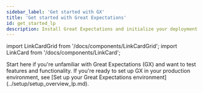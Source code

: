 ```yaml
---
sidebar_label: 'Get started with GX'
title: 'Get started with Great Expectations'
id: get_started_lp
description: Install Great Expectations and initialize your deployment.
---
```


import LinkCardGrid from '/docs/components/LinkCardGrid';
import LinkCard from '/docs/components/LinkCard';

<p class="DocItem__header-description">Start here if you're unfamiliar with Great Expectations (GX) and want to test features and functionality. If you're ready to set up GX in your production environment, see [Set up your Great Expectations environment](../setup/setup_overview_lp.md). </p>



<LinkCardGrid>
  <LinkCard topIcon label="Test GX features and functionality" description="Install GX, connect to sample data, build your first Expectation, validate data, and review the validation results" href="/docs/guides/setup/optional_dependencies/cloud/connect_gx_source_data_system" icon="/img/connect_icon.svg" />
  <LinkCard topIcon label="Get started with GX and Databricks" description="Learn how you can use GX with Databricks" href="/docs/tutorials/getting_started/how_to_use_great_expectations_in_databricks" icon="/img/integrations/databricks_icon.png" />
  <LinkCard topIcon label="Get Started with GX and SQL" description="Learn how you can use GX with a SQL Datasource" href="/docs/tutorials/getting_started/how_to_use_great_expectations_with_sql" icon="/img/sql_icon.svg" />
</LinkCardGrid>